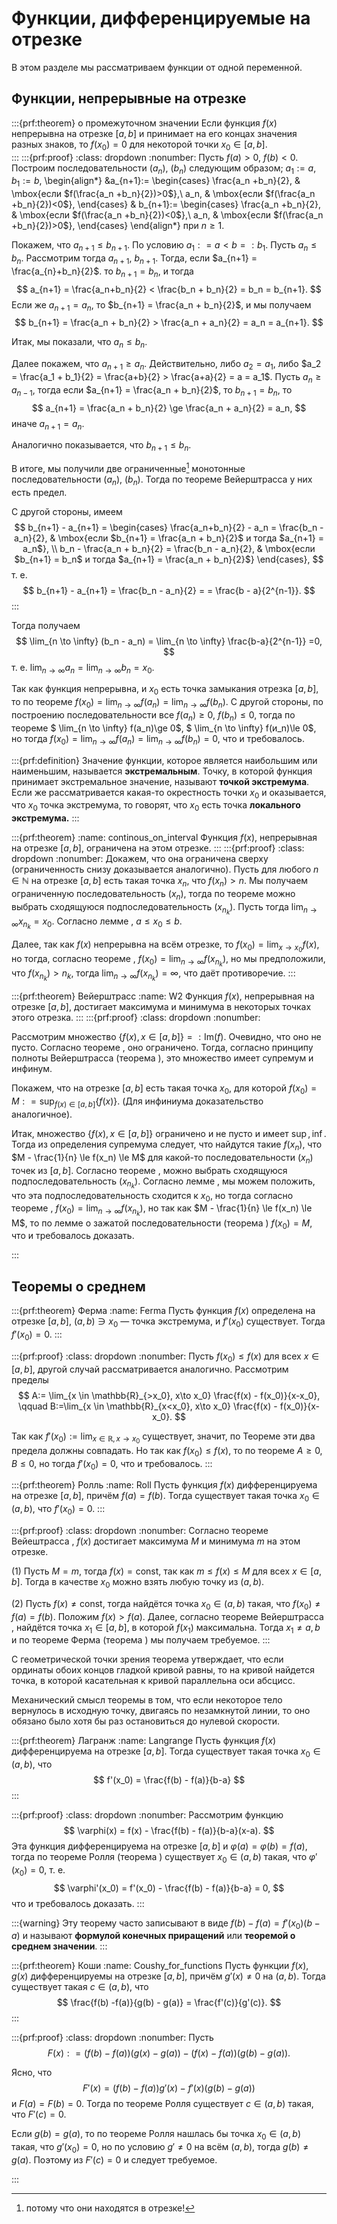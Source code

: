 # Функции, дифференцируемые на отрезке

В этом разделе мы рассматриваем функции от одной переменной.

## Функции, непрерывные на отрезке

:::{prf:theorem} о промежуточном значении
Если функция $f(x)$ непрерывна на отрезке $[a,b]$ и принимает на его концах значения разных знаков, то $f(x_0) = 0$ для некоторой точки $x_0 \in [a,b]$.    
:::
:::{prf:proof}
:class: dropdown
:nonumber:
Пусть $f(a)>0$, $f(b)<0$.  Построим последовательности $(a_n)$, $(b_n)$ следующим образом; $a_1:=a$, $b_1:=b$,
\begin{align*}
&a_{n+1}:= \begin{cases}
\frac{a_n +b_n}{2}, & \mbox{если $f(\frac{a_n +b_n}{2})>0$},\\
a_n, & \mbox{если $f(\frac{a_n +b_n}{2})<0$},
\end{cases}  & b_{n+1}:= \begin{cases}
\frac{a_n +b_n}{2}, & \mbox{если $f(\frac{a_n +b_n}{2})<0$},\\
a_n, & \mbox{если $f(\frac{a_n +b_n}{2})>0$},
\end{cases}
\end{align*}
при $n\ge 1$.

Покажем, что $a_{n+1}\le b_{n+1}$. По условию $a_1: = a < b =:b_1$. Пусть $a_n \le b_n$. Рассмотрим тогда $a_{n+1}$, $b_{n+1}$. Тогда, если $a_{n+1} = \frac{a_{n}+b_n}{2}$. то $b_{n+1} = b_n$, и тогда 
$$
a_{n+1} = \frac{a_n+b_n}{2} < \frac{b_n + b_n}{2} = b_n = b_{n+1}.
$$
Если же $a_{n+1} = a_n$, то $b_{n+1} = \frac{a_n + b_n}{2}$, и мы получаем
$$
b_{n+1} = \frac{a_n + b_n}{2} > \frac{a_n + a_n}{2} = a_n = a_{n+1}.
$$

Итак, мы показали, что $a_n \le b_n$.

Далее покажем, что $a_{n+1} \ge a_n$. Действительно, либо $a_2= a_1$, либо $a_2 = \frac{a_1 + b_1}{2} = \frac{a+b}{2} > \frac{a+a}{2} = a = a_1$. Пусть $a_{n} \ge a_{n-1}$, тогда если $a_{n+1} = \frac{a_n + b_n}{2}$, то $b_{n+1} = b_n$, то
$$
a_{n+1} = \frac{a_n + b_n}{2} \ge \frac{a_n + a_n}{2} = a_n,
$$
иначе $a_{n+1} = a_n$.

Аналогично показывается, что $b_{n+1} \le b_{n}$.

В итоге, мы получили две ограниченные[^ref201] монотонные последовательности $(a_n)$, $(b_n)$. Тогда по теореме Вейерштрасса [](#W) у них есть предел.

С другой стороны, имеем
$$
b_{n+1} - a_{n+1} = \begin{cases}
\frac{a_n+b_n}{2} - a_n = \frac{b_n - a_n}{2}, & \mbox{если $b_{n+1} = \frac{a_n + b_n}{2}$ и тогда $a_{n+1} = a_n$}, \\
b_n - \frac{a_n + b_n}{2} = \frac{b_n - a_n}{2}, & \mbox{если $b_{n+1} = b_n$ и тогда $a_{n+1} = \frac{a_n + b_n}{2}$}
\end{cases}, 
$$
т. е.
$$
b_{n+1} - a_{n+1} = \frac{b_n - a_n}{2} = = \frac{b - a}{2^{n-1}}.
$$
:::

Тогда получаем
$$
\lim_{n \to \infty} (b_n - a_n) = \lim_{n \to \infty} \frac{b-a}{2^{n-1}} =0,
$$
т. е. $\lim_{n \to \infty} a_n = \lim_{n \to \infty} b_n =x_0.$

Так как функция непрерывна, и $x_0$ есть точка замыкания отрезка $[a,b]$, то по теореме  [](#lim=>for_any_sequence) $f(x_0) = \lim_{n \to \infty} f(a_n) = \lim_{n \to \infty} f(b_n)$. С другой стороны, по построению последовательности все $f(a_n) \ge 0$, $f(b_n)\le 0$, тогда по теореме [](#f<g=>lim) $ \lim_{n \to \infty} f(a_n)\ge 0$, $ \lim_{n \to \infty} f(и_n)\le 0$, но тогда $f(x_0) =  \lim_{n \to \infty} f(a_n) =  \lim_{n \to \infty} f(b_n) = 0$, что и требовалось. 


:::{prf:definition}
Значение функции, которое является наибольшим или наименьшим, называется **экстремальным**. Точку, в которой функция принимает экстремальное значение, называют **точкой экстремума**. Если же рассматривается какая-то окрестность точки $x_0$ и оказывается, что $x_0$ точка экстремума, то говорят, что $x_0$ есть точка **локального экстремума.** 
:::


:::{prf:theorem}
:name: continous_on_interval
Функция $f(x)$, непрерывная на отрезке $[a,b]$, ограничена на этом отрезке.
:::
:::{prf:proof}
:class: dropdown
:nonumber:
Докажем, что она ограничена сверху (ограниченность снизу доказывается аналогично). Пусть для любого $n\in \mathbb{N}$ на отрезке $[a,b]$ есть такая точка $x_n$, что $f(x_n) >n$. Мы получаем ограниченную последовательность $(x_n)$, тогда по теореме [](#from_bounded_sequence) можно выбрать сходящуюся подпоследовательность $(x_{n_k})$. Пусть тогда $\lim_{n\to \infty}x_{n_k} = x_0$. Согласно лемме [](#a<b), $a\le x_0 \le b$. 

Далее, так как $f(x)$ непрерывна на всём отрезке, то $f(x_0) = \lim_{x\to x_0}f(x)$, но тогда, согласно теореме [](#lim=>for_any_sequence), $f(x_0)  = \lim_{n\to \infty} f(x_{n_k})$, но мы предположили, что $f(x_{n_k}) > n_k$, тогда $\lim_{n\to \infty} f(x_{n_k}) = \infty$, что даёт противоречие.
:::

:::{prf:theorem} Вейерштрасс
:name: W2
Функция $f(x)$, непрерывная на отрезке $[a,b]$, достигает максимума и минимума в некоторых точках этого отрезка.
:::
:::{prf:proof}
:class: dropdown
:nonumber:

Рассмотрим множество $\{f(x),\, x \in [a,b] \} =: \mathrm{Im}(f)$. Очевидно, что оно не пусто. Согласно теореме [](#continous_on_interval), оно ограничено. Тогда, согласно принципу полноты Вейерштрасса (теорема [](#W=complete)), это множество имеет супремум и инфинум.

Покажем, что на отрезке $[a,b]$ есть такая точка $x_0$, для которой $f(x_0) = M: = \sup_{f(x) \in [a,b]}\{f(x)\}$. (Для инфиниума доказательство аналогичное).

Итак, множество $\{f(x),\, x\in  [a,b] \}$ ограничено и не пусто и имеет $\sup, \inf$. Тогда из определения супремума следует, что найдутся такие $f(x_n)$, что $M - \frac{1}{n} \le f(x_n) \le M$ для какой-то последовательности $(x_n)$ точек из $[a,b]$. Согласно теореме [](#from_bounded_sequence), можно выбрать сходящуюся подпоследовательность $(x_{n_k})$. Согласно лемме [](#choice_of_seqeunce), мы можем положить, что эта подпоследовательность сходится к $x_0$, но тогда согласно теореме [](#lim=>for_any_sequence), $f(x_0)  = \lim_{n \to \infty} f(x_{n_k})$, но так как $M - \frac{1}{n} \le f(x_n) \le M$, то по лемме о зажатой последовательности (теорема [](#sqeezy)) $f(x_0) = M$, что и требовалось доказать. 

:::

## Теоремы о среднем


:::{prf:theorem} Ферма 
:name: Ferma
Пусть функция $f(x)$ определена на отрезке $[a,b]$, $(a,b) \ni x_0$ — точка экстремума, и $f'(x_0)$ существует. Тогда $f'(x_0) = 0$.
:::

:::{prf:proof}
:class: dropdown
:nonumber:
Пусть $f(x_0) \le f(x)$ для всех $x \in [a,b]$, другой случай рассматривается аналогично. Рассмотрим пределы
$$
A:= \lim_{x \in \mathbb{R}_{>x_0}, x\to x_0} \frac{f(x) - f(x_0)}{x-x_0}, \qquad B:=\lim_{x \in \mathbb{R}_{x<x_0}, x\to x_0} \frac{f(x) - f(x_0)}{x-x_0}.
$$

Так как $f'(x_0) := \lim_{x\in \mathbb{R}, x \to x_0}$ существует, значит, по Теореме [](#limit_for_any_subset) эти два предела должны совпадать. Но так как  $f(x_0) \le f(x)$, то по теореме [](#f<g=>lim) $A\ge 0$, $B\le 0$, но тогда $f'(x_0) =0$, что и требовалось. 
:::


:::{prf:theorem} Ролль 
:name: Roll
Пусть функция $f(x)$ дифференцируема на отрезке $[a,b]$, причём $f(a) = f(b)$. Тогда существует такая точка $x_0 \in (a,b)$, что $f'(x_0) = 0.$
:::

:::{prf:proof}
:class: dropdown
:nonumber:
Согласно теореме Вейештрасса [](#W2), $f(x)$ достигает максимума $M$ и минимума $m$ на этом отрезке.

(1) Пусть $M = m$, тогда $f(x) = \mathrm{const}$, так как $m \le f(x) \le M$ для всех $x \in [a,b]$. Тогда в качестве $x_0$ можно взять любую точку из $(a,b)$.

(2) Пусть $f(x) \ne \mathrm{const}$, тогда найдётся точка $x_0 \in (a,b)$ такая, что $f(x_0) \ne f(a) =f(b)$. Положим $f(x) > f(a)$. Далее, согласно теореме Вейерштрасса [](#W2), найдётся точка $x_1 \in [a,b]$, в которой $f(x_1)$ максимальна. Тогда $x_1 \ne a,b$ и по теореме Ферма (теорема [](#Ferma)) мы получаем требуемое. 
:::


С геометрической точки зрения теорема утверждает, что если ординаты обоих концов гладкой кривой равны, то на кривой найдется точка, в которой касательная к кривой параллельна оси абсцисс.

Механический смысл теоремы в том, что если некоторое тело вернулось в исходную точку, двигаясь по незамкнутой линии, то оно обязано было хотя бы раз остановиться до нулевой скорости.

:::{prf:theorem} Лагранж 
:name: Langrange
Пусть функция $f(x)$ дифференцируема на отрезке $[a,b]$. Тогда существует такая точка $x_0 \in (a,b)$, что 
$$
f'(x_0) = \frac{f(b) - f(a)}{b-a}
$$
:::

:::{prf:proof}
:class: dropdown
:nonumber:
Рассмотрим функцию
$$
\varphi(x)  = f(x) - \frac{f(b) - f(a)}{b-a}(x-a).
$$
Эта функция дифференцируема на отрезке $[a,b]$ и $\varphi(a) = \varphi(b) =  f(a)$, тогда по теореме Ролля (теорема [](#Roll)) существует $x_0 \in (a,b)$ такая, что $\varphi'(x_0) = 0$, т. е.
$$
\varphi'(x_0) = f'(x_0) - \frac{f(b) - f(a)}{b-a} = 0,
$$
что и требовалось доказать.
:::

:::{warning}
Эту теорему часто записывают в виде $f(b) - f(a)=  f'(x_0)(b-a)$ и называют **формулой конечных приращений** или **теоремой о среднем значении**.
:::

:::{prf:theorem} Коши
:name: Coushy_for_functions
Пусть функции $f(x)$, $g(x)$ дифференцируемы на отрезке $[a,b]$, причём $g'(x) \ne 0$ на $(a,b)$. Тогда существует такая $c \in (a,b)$, что 
$$
\frac{f(b) -f(a)}{g(b) - g(a)} = \frac{f'(c)}{g'(c)}.
$$
:::

:::{prf:proof}
:class: dropdown
:nonumber:
Пусть
$$
F(x): = \bigl(f(b)-f(a) \bigr) (g(x)-g(a)) - ( f(x)- f(a)) \bigl(g(b) - g(a)\bigr).
$$

Ясно, что
$$
F'(x) = \bigl(f(b)-f(a) \bigr) g'(x) - f'(x)\bigl(g(b) - g(a)\bigr)
$$
и $F(a) = F(b) =0$. Тогда по теореме Ролля [](#Roll) существует $c\in (a,b)$ такая, что $F'(c) = 0.$

Если $g(b) = g(a)$, то по теореме Ролля нашлась бы точка $x_0 \in (a,b)$ такая, что $g'(x_0) = 0$, но по условию $g' \ne 0$ на всём $(a,b)$, тогда $g(b) \ne g(a)$. Поэтому из $F'(c)=0$ и следует требуемое.

:::

[^ref201]: потому что они находятся в отрезке!